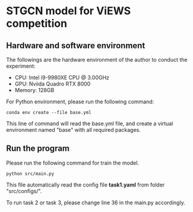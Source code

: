 # STGCN model for ViEWS competition

## Hardware and software environment
The followings are the hardware environment of the author to conduct the experiment:
- CPU: Intel i9-9980XE CPU @ 3.00GHz
- GPU: Nviida Quadro RTX 8000
- Memory: 128GB

For Python environment, please run the following command:
```
conda env create --file base.yml
```
This line of command will read the base.yml file, and create a virtual environment named "base" with all required packages.

## Run the program
Please run the following command for train the model.
```
python src/main.py
```
This file automatically read the config file __task1.yaml__ from folder "src/configs/".

To run task 2 or task 3, please change line 36 in the main.py accordingly.
